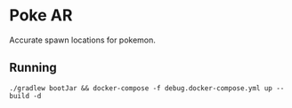 # Poke AR
Accurate spawn locations for pokemon.

## Running
`./gradlew bootJar && docker-compose -f debug.docker-compose.yml up --build -d`
